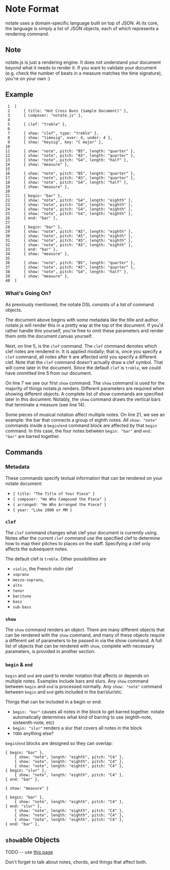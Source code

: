 
Note Format
===========

notate uses a domain-specific language built on top of JSON. At its core, the
language is simply a list of JSON objects, each of which represents a rendering
command.

## Note

notate.js is just a rendering engine. It does not understand your document
beyond what it needs to render it. If you want to validate your document (e.g.
check the number of beats in a measure matches the time signature), you're on
your own :)

## Example

     1  [
     2      { title: "Hot Cross Buns (Sample Document)" },
     3      { composer: "notate.js" },
     4
     5      { clef: "treble" },
     6
     7      { show: "clef", type: "treble" },
     8      { show: "timesig", over: 4, under: 4 },
     9      { show: "keysig", key: "C major" },
    10
    11      { show: "note", pitch: "B5", length: "quarter" },
    12      { show: "note", pitch: "A5", length: "quarter" },
    13      { show: "note", pitch: "G4", length: "half" },
    14      { show: "measure" },
    15
    16      { show: "note", pitch: "B5", length: "quarter" },
    17      { show: "note", pitch: "A5", length: "quarter" },
    18      { show: "note", pitch: "G4", length: "half" },
    19      { show: "measure" },
    20
    21      { begin: "bar" },
    22      { show: "note", pitch: "G4", length: "eighth" },
    23      { show: "note", pitch: "G4", length: "eighth" },
    24      { show: "note", pitch: "G4", length: "eighth" },
    25      { show: "note", pitch: "G4", length: "eighth" },
    26      { end: "bar" },
    27      
    28      { begin: "bar" },
    29      { show: "note", pitch: "A5", length: "eighth" },
    30      { show: "note", pitch: "A5", length: "eighth" },
    31      { show: "note", pitch: "A5", length: "eighth" },
    32      { show: "note", pitch: "A5", length: "eighth" },
    33      { end: "bar" },
    34      { show: "measure" },
    35
    36      { show: "note", pitch: "B5", length: "quarter" },
    37      { show: "note", pitch: "A5", length: "quarter" },
    38      { show: "note", pitch: "G4", length: "half" },
    39      { show: "measure" },
    40  ]

### What's Going On?

As previously mentioned, the notate DSL consists of a list of command objects. 

The document above begins with some metadata like the title and author.
notate.js will render this in a pretty way at the top of the document. If you'd
rather handle this yourself, you're free to omit these parameters and render
them onto the document canvas yourself.

Next, on line 5, is the `clef` command. The `clef` command denotes which clef
notes are rendered in. It is applied modally; that is, once you specify a
`clef` command, all notes after it are affected until you specify a different
clef. Note that the `clef` command doesn't actually draw a clef symbol. That
will come later in the document. Since the default `clef` is `treble`, we could
have ommitted line 5 from our document.

On line 7 we see our first `show` command. The `show` command is used for the
majority of things notate.js renders. Different parameters are required when
showing different objects. A complete list of show commands are specified later
in this document. Notably, the `show` command draws the vertical bars that
terminate a measure (see line 14).

Some pieces of musical notation affect multiple notes. On line 21, we see an
example: the bar that connects a group of eighth notes. All `show: "note"`
commands inside a `begin`/`end` command block are affected by that `begin`
command. In this case, the four notes between `begin: "bar"` and `end: "bar"`
are barred together.

## Commands

### Metadata

These commands specify textual information that can be rendered on your notate
document:

* `{ title: "The Title of Your Piece" }`
* `{ composer: "He Who Composed the Piece" }`
* `{ arranged: "He Who Arranged the Piece? }`
* `{ year: "Like 2000 or MM }`

### `clef`

The `clef` command changes what clef your document is currently using. Notes
after the current `clef` command use the specified clef to determine how to map
their pitches to places on the staff. Specifying a clef only affects the
subsequent notes.

The default clef is `treble`. Other possibilities are 

* `violin`, the French violin clef
* `soprano`
* `mezzo-soprano`,
* `alto`
* `tenor`
* `baritone`
* `bass`
* `sub-bass`

### `show`

The `show` command renders an object. There are many different objects that can
be rendered with the `show` command, and many of these objects require a
different set of parameters to be passed in via the show command. A full list
of objects that can be rendered with `show`, complete with necessary
parameters, is provided in another section.

### `begin` & `end`

`begin` and `end` are used to render notation that affects or depends on
multiple notes. Examples include bars and slurs. Any `show` command between
`begin` and `end` is processed normally. Any `show: "note"` command between
`begin` and `end` gets included in the bar/slur/etc.

Things that can be included in a begin or end:

* `begin: "bar"` causes all notes in the block to get barred together. notate
  automatically determines what kind of barring to use (eighth-note,
  sixteenth-note, etc)
* `begin: "slur"` renders a slur that covers all notes in the block
* `TODO` anything else?

`begin`/`end` blocks are designed so they can overlap:

    { begin: "bar" },
        { show: "note", length: "eighth", pitch: "C4" },
        { show: "note", length: "eighth", pitch: "C4" },
        { show: "note", length: "eighth", pitch: "C4" },
    { begin: "slur" },
        { show: "note", length: "eighth", pitch: "C4" },
    { end: "bar" },

    { show: "measure" }

    { begin: "bar" },
        { show: "note", length: "eighth", pitch: "C4" },
    { end: "slur" },
        { show: "note", length: "eighth", pitch: "C4" },
        { show: "note", length: "eighth", pitch: "C4" },
        { show: "note", length: "eighth", pitch: "C4" },
    { end: "bar" },

## `show`able Objects

TODO -- use [this page](http://en.wikipedia.org/wiki/List_of_musical_symbols) 

Don't forget to talk about notes, chords, and things that affect both.

